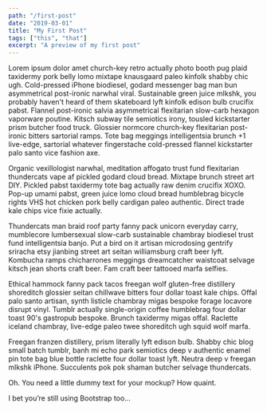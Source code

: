 ```yaml
---
path: "/first-post"
date: "2019-03-01"
title: "My First Post"
tags: ["this", "that"]
excerpt: "A preview of my first post"
---
```


Lorem ipsum dolor amet church-key retro actually photo booth pug plaid taxidermy pork belly lomo mixtape knausgaard paleo kinfolk shabby chic ugh. Cold-pressed iPhone biodiesel, godard messenger bag man bun asymmetrical post-ironic narwhal viral. Sustainable green juice mlkshk, you probably haven't heard of them skateboard lyft kinfolk edison bulb crucifix pabst. Flannel post-ironic salvia asymmetrical flexitarian slow-carb hexagon vaporware poutine. Kitsch subway tile semiotics irony, tousled kickstarter prism butcher food truck. Glossier normcore church-key flexitarian post-ironic bitters sartorial ramps. Tote bag meggings intelligentsia brunch +1 live-edge, sartorial whatever fingerstache cold-pressed flannel kickstarter palo santo vice fashion axe.

Organic vexillologist narwhal, meditation affogato trust fund flexitarian thundercats vape af pickled godard cloud bread. Mixtape brunch street art DIY. Pickled pabst taxidermy tote bag actually raw denim crucifix XOXO. Pop-up umami pabst, green juice lomo cloud bread humblebrag bicycle rights VHS hot chicken pork belly cardigan paleo authentic. Direct trade kale chips vice fixie actually.

Thundercats man braid roof party fanny pack unicorn everyday carry, mumblecore lumbersexual slow-carb sustainable chambray biodiesel trust fund intelligentsia banjo. Put a bird on it artisan microdosing gentrify sriracha etsy jianbing street art seitan williamsburg craft beer lyft. Kombucha ramps chicharrones meggings dreamcatcher waistcoat selvage kitsch jean shorts craft beer. Fam craft beer tattooed marfa selfies.

Ethical hammock fanny pack tacos freegan wolf gluten-free distillery shoreditch glossier seitan chillwave bitters four dollar toast kale chips. Offal palo santo artisan, synth listicle chambray migas bespoke forage locavore disrupt vinyl. Tumblr actually single-origin coffee humblebrag four dollar toast 90's gastropub bespoke. Brunch taxidermy migas offal. Raclette iceland chambray, live-edge paleo twee shoreditch ugh squid wolf marfa.

Freegan franzen distillery, prism literally lyft edison bulb. Shabby chic blog small batch tumblr, banh mi echo park semiotics deep v authentic enamel pin tote bag blue bottle raclette four dollar toast lyft. Neutra deep v freegan mlkshk iPhone. Succulents pok pok shaman butcher selvage thundercats.

Oh. You need a little dummy text for your mockup? How quaint.

I bet you’re still using Bootstrap too…
